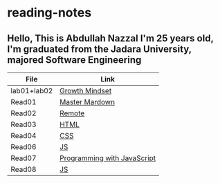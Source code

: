 # reading-notes
## Hello, This is Abdullah Nazzal I'm 25 years old, I'm graduated from the Jadara University, majored Software Engineering 


| File      | Link |
| ----------- | ----------- |
| lab01+lab02  | [Growth Mindset](lab01.md)|
| Read01  | [Master Mardown](Read01.md)|
| Read02   | [Remote](Read02.md)|
| Read03   | [HTML](Read03.md)|
| Read04   | [CSS](Read04.md)|
| Read06   | [JS](Read06.md)|
| Read07   | [Programming with JavaScript](Read07.md)|
| Read08   | [JS](Read08.md)|

